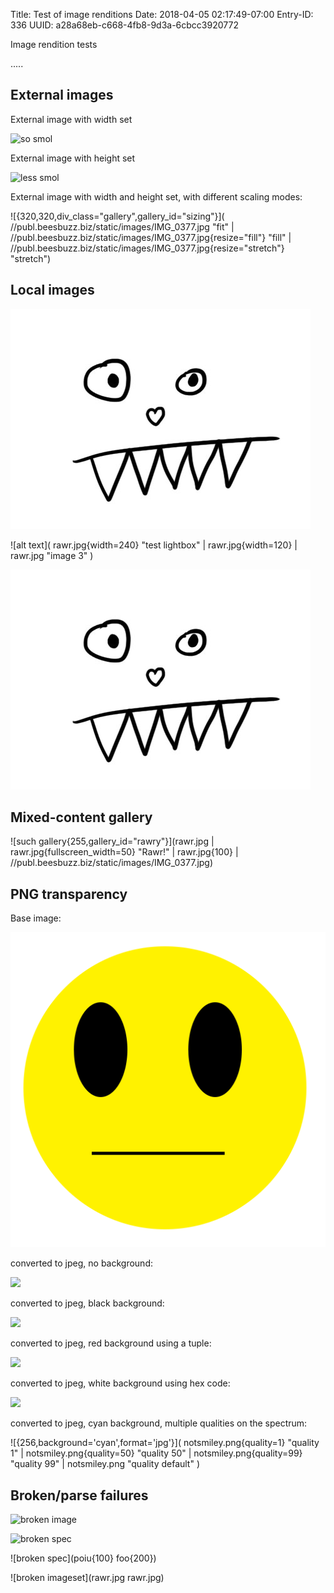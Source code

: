 Title: Test of image renditions
Date: 2018-04-05 02:17:49-07:00
Entry-ID: 336
UUID: a28a68eb-c668-4fb8-9d3a-6cbcc3920772

Image rendition tests

.....

## External images

External image with width set

![](//publ.beesbuzz.biz/static/images/IMG_0377.jpg{250} "so smol")

External image with height set

![](//publ.beesbuzz.biz/static/images/IMG_0377.jpg{height=250} "less smol")


External image with width and height set, with different scaling modes:

![{320,320,div_class="gallery",gallery_id="sizing"}](
//publ.beesbuzz.biz/static/images/IMG_0377.jpg "fit"
| //publ.beesbuzz.biz/static/images/IMG_0377.jpg{resize="fill"} "fill"
| //publ.beesbuzz.biz/static/images/IMG_0377.jpg{resize="stretch"} "stretch")


## Local images

![alt text](rawr.jpg "test single image")

![alt text](
rawr.jpg{width=240} "test lightbox" |
rawr.jpg{width=120} |
rawr.jpg "image 3"
)

![alt text](rawr.jpg "test single image")


## Mixed-content gallery

![such gallery{255,gallery_id="rawry"}](rawr.jpg | rawr.jpg{fullscreen_width=50} "Rawr!" | rawr.jpg{100}
| //publ.beesbuzz.biz/static/images/IMG_0377.jpg)


## PNG transparency

Base image:

![](notsmiley.png)

converted to jpeg, no background:

![](notsmiley.png{format="jpg"})

converted to jpeg, black background:

![](notsmiley.png{format="jpg",background="black"})

converted to jpeg, red background using a tuple:

![](notsmiley.png{format="jpg",background=(255,0,0)})

converted to jpeg, white background using hex code:

![](notsmiley.png{format="jpg",background='#fff'})

converted to jpeg, cyan background, multiple qualities on the spectrum:

![{256,background='cyan',format='jpg'}](
notsmiley.png{quality=1} "quality 1"
| notsmiley.png{quality=50} "quality 50"
| notsmiley.png{quality=99} "quality 99"
| notsmiley.png "quality default"
)

## Broken/parse failures

![broken image](missingfile.jpg)

![broken spec](foo{123[]})

![broken spec](poiu{100} foo{200})

![broken imageset](rawr.jpg rawr.jpg)
